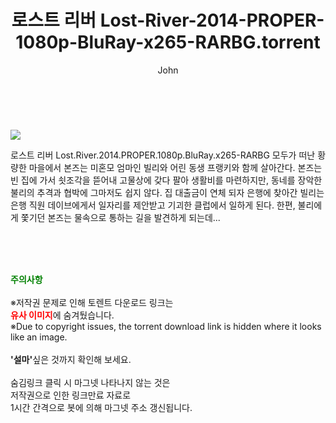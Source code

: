 ﻿---
layout: post
title:  "    로스트 리버 Lost-River-2014-PROPER-1080p-BluRay-x265-RARBG.torrent"
author: John
categories: [ 영화 ]
tags: [  ]
image: https://torrentrj55.com/uploadfile/full/0ee89762def897f753c18a4d18f37a02fd1c7e73.jpg 
description: "    로스트 리버 Lost-River-2014-PROPER-1080p-BluRay-x265-RARBG torrent 정보 공유"
toc: true
toc_sticky: true
---

<br>
<p><img src="https://torrentrj55.com/uploadfile/full/0ee89762def897f753c18a4d18f37a02fd1c7e73.jpg"/></p>
 로스트 리버 Lost.River.2014.PROPER.1080p.BluRay.x265-RARBG 모두가 떠난 황량한 마을에서 본즈는 미혼모 엄마인 빌리와 어린 동생 프랭키와 함께 살아간다. 본즈는 빈 집에 가서 쇳조각을 뜯어내 고물상에 갖다 팔아 생활비를 마련하지만, 동네를 장악한 불리의 추격과 협박에 그마저도 쉽지 않다. 집 대출금이 연체 되자 은행에 찾아간 빌리는 은행 직원 데이브에게서 일자리를 제안받고 기괴한 클럽에서 일하게 된다. 한편, 불리에게 쫓기던 본즈는 물속으로 통하는 길을 발견하게 되는데... 
    
<br><br><br>
<p data-ke-size="size16"><b><span style="color: green;">주의사항</span></b><br /><br />※저작권 문제로 인해 토렌트 다운로드 링크는<br /><b><span style="color: red;">유사 이미지</span></b>에 숨겨뒀습니다.<br />※Due to copyright issues, the torrent download link is hidden where it looks like an image.<br /><br /><b>'설마'</b>싶은 것까지 확인해 보세요.<br /><br />숨김링크 클릭 시 마그넷 나타나지 않는 것은<br />저작권으로 인한 링크만료 자료로<br />1시간 간격으로 봇에 의해 마그넷 주소 갱신됩니다.</p>
